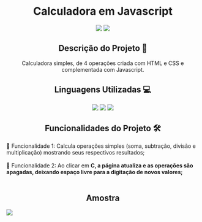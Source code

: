 <h1 align="center">Calculadora em Javascript</h1>
<p align="center">
<img src="https://img.shields.io/badge/Status-Up-sucess"/>
<img src="https://img.shields.io/badge/Lan%C3%A7amento-Nov%202022-sucess">
</p>

<h2 align="center">Descrição do Projeto 🧾</h2>
<p align="center">Calculadora simples, de 4 operações criada com HTML e CSS e complementada com Javascript. </p>

<h2 align="center">Linguagens Utilizadas 💻</h2>
<p align="center">
<img src="https://img.shields.io/badge/-HTML5-orange">
<img src="https://img.shields.io/badge/-CSS3-blue">
<img src="https://img.shields.io/badge/-JS-yellow">
</p>


<h2 align="center">Funcionalidades do Projeto 🛠️</h2>
📌 Funcionalidade 1: Calcula operações simples (soma, subtração, divisão e multiplicação) mostrando seus respectivos resultados; <br> <br>
📌 Funcionalidade 2: Ao clicar em <strong>C<strong>, a página atualiza e as operações são apagadas, deixando espaço livre para a digitação de novos valores; <br><br>
<h2 align="center">Amostra</h2>
<img src="https://user-images.githubusercontent.com/112430114/211936115-8ba83b71-4d5e-49ab-8444-a421dae1d477.png">
